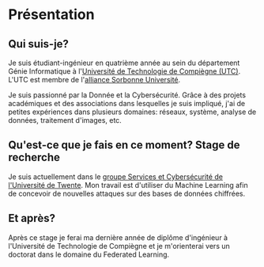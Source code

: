 # Présentation


## Qui suis-je?

Je suis étudiant-ingénieur en quatrième année au sein du département Génie Informatique à l'[Université de Technologie de Compiègne (UTC)](https://www.utc.fr/). L'UTC est membre de l'[alliance Sorbonne Université](https://www.sorbonne-universite.fr/universite/nous-connaitre/alliance-sorbonne-universite). 

Je suis passionné par la Donnée et la Cybersécurité. Grâce à des projets académiques et des associations dans lesquelles je suis impliqué, j'ai de petites expériences dans plusieurs domaines: réseaux, système, analyse de données, traitement d'images, etc.

## Qu'est-ce que je fais en ce moment? Stage de recherche
Je suis actuellement dans le [groupe Services et Cybersécurité de l'Université de Twente](https://www.utwente.nl/en/eemcs/scs/). Mon travail est d'utiliser du Machine Learning afin de concevoir de nouvelles attaques sur des bases de données chiffrées.

## Et après?
Après ce stage je ferai ma dernière année de diplôme d'ingénieur à l'Université de Technologie de Compiègne et je m'orienterai vers un doctorat dans le domaine du Federated Learning.
